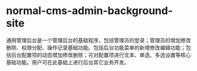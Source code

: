 # normal-cms-admin-background-site
通用管理后台是一个管理后台的基础程序，包括管理员的登录；管理员的增加修改删除、权限分配、操作记录基础功能。包括后台功能菜单的新增修改编辑功能；包括后台配置项的动态增加修改删除；可对配置项进行文本、单选、多选设置等核心基础功能。用户可在此基础上进行后台其它业务开发。
